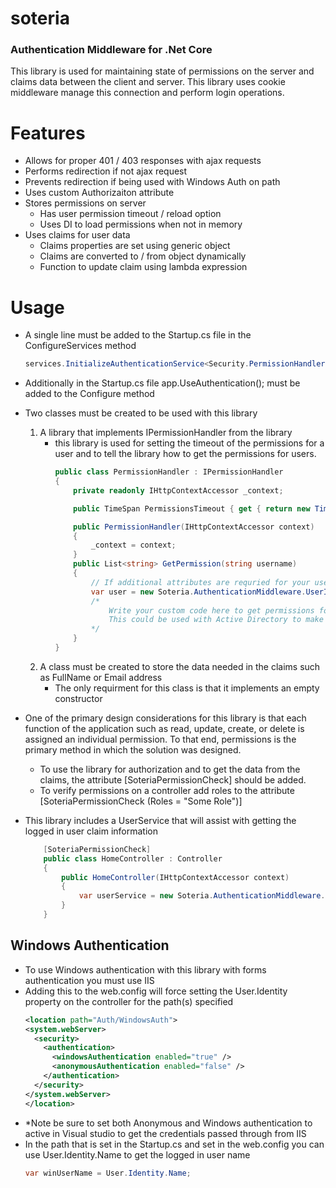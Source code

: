 # soteria
### Authentication Middleware for .Net Core
This library is used for maintaining state of permissions on the server and claims data between the client and server.  This library uses cookie middleware manage this connection and perform login operations.

# Features
* Allows for proper 401 / 403 responses with ajax requests
* Performs redirection if not ajax request
* Prevents redirection if being used with Windows Auth on path
* Uses custom Authorizaiton attribute 
* Stores permissions on server 
  * Has user permission timeout / reload option
  * Uses DI to load permissions when not in memory
* Uses claims for user data
  * Claims properties are set using generic object
  * Claims are converted to / from object dynamically
  * Function to update claim using lambda expression

# Usage
* A single line must be added to the Startup.cs file in the ConfigureServices method 
  ``` csharp 
  services.InitializeAuthenticationService<Security.PermissionHandler,Security.CustomUser>("/Auth/BeginAuth", "/Auth/WindowsAuth", "/Auth/NoAccess", "/Auth/Logout", false, 240);
  ```
* Additionally in the Startup.cs file app.UseAuthentication(); must be added to the Configure method
* Two classes must be created to be used with this library
  1. A library that implements IPermissionHandler from the library
      * this library is used for setting the timeout of the permissions for a user and to tell the library how to get the permissions for users.
        ``` csharp
        public class PermissionHandler : IPermissionHandler
        {   
            private readonly IHttpContextAccessor _context;

            public TimeSpan PermissionsTimeout { get { return new TimeSpan(0, 5, 0); } }

            public PermissionHandler(IHttpContextAccessor context)
            {
                _context = context;
            }
            public List<string> GetPermission(string username)
            {
                // If additional attributes are requried for your user you can get them here.
                var user = new Soteria.AuthenticationMiddleware.UserInformation.UserService<CustomUser>(_context);       
                /*
                    Write your custom code here to get permissions for your user.  
                    This could be used with Active Directory to make a call to get groups based on the user or could be used to make a database call.
                */
            }
        }
        ```
  2. A class must be created to store the data needed in the claims such as FullName or Email address
      * The only requirment for this class is that it implements an empty constructor 

* One of the primary design considerations for this library is that each function of the application such as read, update, create, or delete is assigned an individual permission.  To that end, permissions is the primary method in which the solution was designed.  
  * To use the library for authorization and to get the data from the claims, the attribute [SoteriaPermissionCheck] should be added.  
  * To verify permissions on a controller add roles to the attribute [SoteriaPermissionCheck (Roles = "Some Role")]
* This library includes a UserService that will assist with getting the logged in user claim information
    ``` csharp
        [SoteriaPermissionCheck]
        public class HomeController : Controller
        {
            public HomeController(IHttpContextAccessor context)
            {
                var userService = new Soteria.AuthenticationMiddleware.UserInformation.UserService<Security.CustomUser>(context);
            }
        }
    ```

## Windows Authentication
* To use Windows authentication with this library with forms authentication you must use IIS
* Adding this to the web.config will force setting the User.Identity property on the controller for the path(s) specified
    ``` xml
    <location path="Auth/WindowsAuth">
    <system.webServer>
      <security>
        <authentication>
          <windowsAuthentication enabled="true" />
          <anonymousAuthentication enabled="false" />
        </authentication>
      </security>
    </system.webServer>
  </location>
    ```
* *Note be sure to set both Anonymous and Windows authentication to active in Visual studio to get the credentials passed through from IIS
* In the path that is set in the Startup.cs and set in the web.config you can use User.Identity.Name to get the logged in user name
    ``` csharp
    var winUserName = User.Identity.Name;
    ```